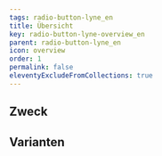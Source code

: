 ```yaml
---
tags: radio-button-lyne_en
title: Übersicht
key: radio-button-lyne-overview_en
parent: radio-button-lyne_en
icon: overview
order: 1
permalink: false
eleventyExcludeFromCollections: true
---
```


## Zweck

## Varianten

